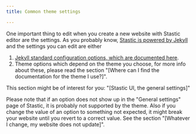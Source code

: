 ```yaml
---
title: Common theme settings

---
```

One important thing to edit when you create a new website with Stastic editor are the settings. As you probably know, [Stastic is powered by Jekyll](https://jekyllrb.com/) and the settings you can edit are either

1. [Jekyll standard configuration options, which are documented here](https://jekyllrb.com/docs/configuration/options/#global-configuration).
2. Theme options which depend on the theme you choose, for more info about these, please read the section "[Where can I find the documentation for the theme I use?]".

This section might be of interest for you: "[Stastic UI, the general settings]"

Please note that if an option does not show up in the "General settings" page of Stastic, it is probably not supported by the theme. Also if you change the value of an option to something not expected, it might break your website until you revert to a correct value. See the section "[Whatever I change, my website does not update]".

